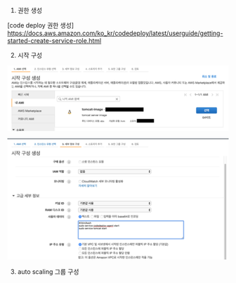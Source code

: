 1. 권한 생성

[code deploy 권한 생성] https://docs.aws.amazon.com/ko_kr/codedeploy/latest/userguide/getting-started-create-service-role.html

2. 시작 구성

![launch-config](../images/launch-config.png)

![user-agent 구성](../images/user-agent.png)

3. auto scaling 그룹 구성